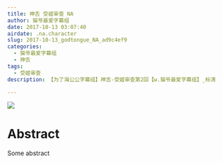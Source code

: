 ```yaml
---
title: 神舌 受姬审查 NA
author: 猫爷最爱字幕组
date: 2017-10-13 03:07:40
airdate: .na.character
slug: 2017-10-13_godtongue_NA_ad9c4ef9
categories:
  - 猫爷最爱字幕组
  - 神舌
tags:
  - 受姬审查
description: 【为了海公公字幕组】神舌-受姬审查第2回【w.猫爷最爱字幕组】_标清

---
```

![](/img/gakki.jpg)
# Abstract
Some abstract
